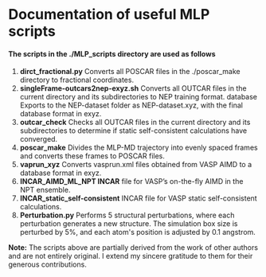 ```shell

```

# Documentation of useful MLP scripts

#### **The scripts in the ./MLP_scripts directory are used as follows**

1. **dirct_fractional.py** Converts all POSCAR files in the ./poscar_make directory to fractional coordinates.
2. **singleFrame-outcars2nep-exyz.sh** Converts all OUTCAR files in the current directory and its subdirectories to NEP training format. database Exports to the NEP-dataset folder as NEP-dataset.xyz, with the final database format in exyz.
3. **outcar_check** Checks all OUTCAR files in the current directory and its subdirectories to determine if static self-consistent calculations have converged.
4. **poscar_make** Divides the MLP-MD trajectory into evenly spaced frames and converts these frames to POSCAR files.
5. **vaprun_xyz** Converts vasprun.xml files obtained from VASP AIMD to a database format in exyz.
6. **INCAR_AIMD_ML_NPT INCAR** file for VASP’s on-the-fly AIMD in the NPT ensemble.
7. **INCAR_static_self-consistent** INCAR file for VASP static self-consistent calculations.
7. **Perturbation.py**  Performs 5 structural perturbations, where each perturbation generates a new structure. The simulation box size is perturbed by 5%, and each atom's position is adjusted by 0.1 angstrom.

**Note:** The scripts above are partially derived from the work of other authors and are not entirely original. I extend my sincere gratitude to them for their generous contributions.